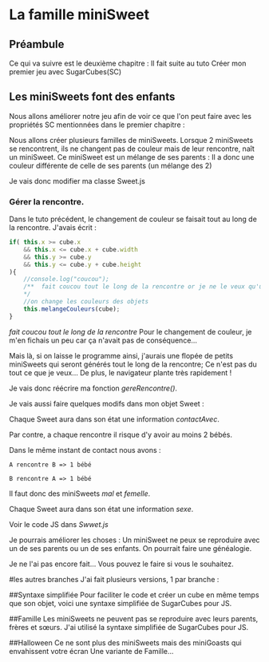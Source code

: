 # La famille miniSweet

## Préambule
Ce qui va suivre est le deuxième chapitre : Il fait suite au tuto 
	Créer mon premier jeu avec SugarCubes(SC)

## Les miniSweets font des enfants

Nous allons améliorer notre jeu afin de voir ce que l'on peut faire avec les propriétés SC mentionnées dans le premier chapitre : 

Nous allons créer plusieurs familles de miniSweets.
Lorsque 2 miniSweets se rencontrent, ils ne changent pas de couleur mais de leur rencontre, naît un miniSweet.
Ce miniSweet est un mélange de ses parents : Il a donc une couleur différente de celle de ses parents (un mélange des 2)

Je vais donc modifier ma classe Sweet.js

### Gérer la rencontre.
Dans le tuto précédent, le changement de couleur se faisait tout au long de la rencontre. 
J'avais écrit :
```javascript 
if( this.x >= cube.x
	&& this.x <= cube.x + cube.width 
	&& this.y >= cube.y 
	&& this.y <= cube.y + cube.height
){
	//console.log("coucou");
	/**  fait coucou tout le long de la rencontre or je ne le veux qu'une seule fois !
	*/
	//on change les couleurs des objets
	this.melangeCouleurs(cube);
}
```

*fait coucou tout le long de la rencontre* 
Pour le changement de couleur, je m'en fichais un peu car ça n'avait pas de conséquence...

Mais là, si on laisse le programme ainsi, j'aurais une flopée de petits miniSweets qui seront générés tout le long de la rencontre; Ce n'est pas du tout ce que je veux... De plus, le navigateur plante très rapidement !

Je vais donc réécrire ma fonction *gereRencontre()*.

Je vais aussi faire quelques modifs dans mon objet Sweet :

Chaque Sweet aura dans son état une information *contactAvec*.

Par contre, a chaque rencontre il risque d'y avoir au moins 2 bébés.

Dans le même instant de contact nous avons :

	A rencontre B => 1 bébé
	
	B rencontre A => 1 bébé

Il faut donc des miniSweets *mal* et *femelle*.

Chaque Sweet aura dans son état une information *sexe*.

Voir le code JS dans *Swwet.js*

Je pourrais améliorer les choses : Un miniSweet ne peux se reproduire avec un de ses parents ou un de ses enfants. On pourrait faire une généalogie.

Je ne l'ai pas encore fait... Vous pouvez le faire si vous le souhaitez.

#les autres branches
J'ai fait plusieurs versions, 1 par branche :

##Syntaxe simplifiée 
Pour faciliter le code et créer un cube en même temps que son objet, voici une syntaxe simplifiée de SugarCubes pour JS.

##Famille 
Les miniSweets ne peuvent pas se reproduire avec leurs parents, frères et sœurs.
J'ai utilisé la syntaxe simplifiée de SugarCubes pour JS.

##Halloween
Ce ne sont plus des miniSweets mais des miniGoasts qui envahissent votre écran
Une variante de Famille...